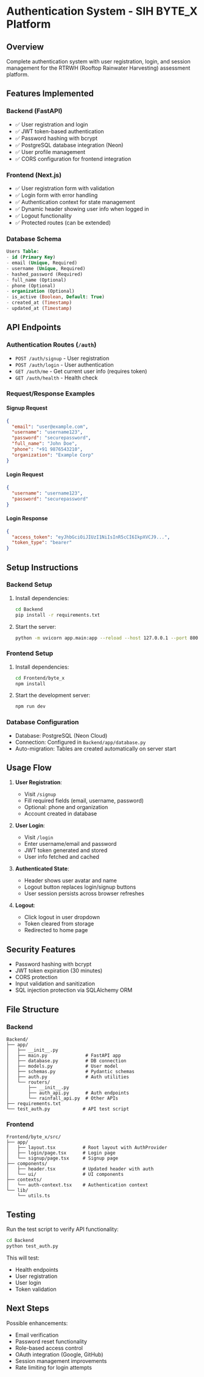 # Authentication System - SIH BYTE_X Platform

## Overview
Complete authentication system with user registration, login, and session management for the RTRWH (Rooftop Rainwater Harvesting) assessment platform.

## Features Implemented

### Backend (FastAPI)
- ✅ User registration and login
- ✅ JWT token-based authentication
- ✅ Password hashing with bcrypt
- ✅ PostgreSQL database integration (Neon)
- ✅ User profile management
- ✅ CORS configuration for frontend integration

### Frontend (Next.js)
- ✅ User registration form with validation
- ✅ Login form with error handling
- ✅ Authentication context for state management
- ✅ Dynamic header showing user info when logged in
- ✅ Logout functionality
- ✅ Protected routes (can be extended)

### Database Schema
```sql
Users Table:
- id (Primary Key)
- email (Unique, Required)
- username (Unique, Required)
- hashed_password (Required)
- full_name (Optional)
- phone (Optional)
- organization (Optional)
- is_active (Boolean, Default: True)
- created_at (Timestamp)
- updated_at (Timestamp)
```

## API Endpoints

### Authentication Routes (`/auth`)
- `POST /auth/signup` - User registration
- `POST /auth/login` - User authentication
- `GET /auth/me` - Get current user info (requires token)
- `GET /auth/health` - Health check

### Request/Response Examples

#### Signup Request
```json
{
  "email": "user@example.com",
  "username": "username123",
  "password": "securepassword",
  "full_name": "John Doe",
  "phone": "+91 9876543210",
  "organization": "Example Corp"
}
```

#### Login Request
```json
{
  "username": "username123",
  "password": "securepassword"
}
```

#### Login Response
```json
{
  "access_token": "eyJhbGciOiJIUzI1NiIsInR5cCI6IkpXVCJ9...",
  "token_type": "bearer"
}
```

## Setup Instructions

### Backend Setup
1. Install dependencies:
   ```bash
   cd Backend
   pip install -r requirements.txt
   ```

2. Start the server:
   ```bash
   python -m uvicorn app.main:app --reload --host 127.0.0.1 --port 8000
   ```

### Frontend Setup
1. Install dependencies:
   ```bash
   cd Frontend/byte_x
   npm install
   ```

2. Start the development server:
   ```bash
   npm run dev
   ```

### Database Configuration
- Database: PostgreSQL (Neon Cloud)
- Connection: Configured in `Backend/app/database.py`
- Auto-migration: Tables are created automatically on server start

## Usage Flow

1. **User Registration**: 
   - Visit `/signup`
   - Fill required fields (email, username, password)
   - Optional: phone and organization
   - Account created in database

2. **User Login**:
   - Visit `/login`
   - Enter username/email and password
   - JWT token generated and stored
   - User info fetched and cached

3. **Authenticated State**:
   - Header shows user avatar and name
   - Logout button replaces login/signup buttons
   - User session persists across browser refreshes

4. **Logout**:
   - Click logout in user dropdown
   - Token cleared from storage
   - Redirected to home page

## Security Features

- Password hashing with bcrypt
- JWT token expiration (30 minutes)
- CORS protection
- Input validation and sanitization
- SQL injection protection via SQLAlchemy ORM

## File Structure

### Backend
```
Backend/
├── app/
│   ├── __init__.py
│   ├── main.py              # FastAPI app
│   ├── database.py          # DB connection
│   ├── models.py            # User model
│   ├── schemas.py           # Pydantic schemas
│   ├── auth.py              # Auth utilities
│   └── routers/
│       ├── __init__.py
│       ├── auth_api.py      # Auth endpoints
│       └── rainfall_api.py  # Other APIs
├── requirements.txt
└── test_auth.py            # API test script
```

### Frontend
```
Frontend/byte_x/src/
├── app/
│   ├── layout.tsx          # Root layout with AuthProvider
│   ├── login/page.tsx      # Login page
│   └── signup/page.tsx     # Signup page
├── components/
│   ├── header.tsx          # Updated header with auth
│   └── ui/                 # UI components
├── contexts/
│   └── auth-context.tsx    # Authentication context
└── lib/
    └── utils.ts
```

## Testing

Run the test script to verify API functionality:
```bash
cd Backend
python test_auth.py
```

This will test:
- Health endpoints
- User registration
- User login
- Token validation

## Next Steps

Possible enhancements:
- Email verification
- Password reset functionality
- Role-based access control
- OAuth integration (Google, GitHub)
- Session management improvements
- Rate limiting for login attempts